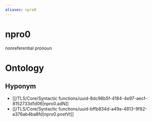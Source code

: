 ```yaml
---
aliases: npro0
---
```

# npro0

nonreferential pronoun
> 
# Ontology

## Hyponym
- [[/TLS/Core/Syntactic functions/uuid-8dc98b5f-4184-4e97-aecf-8152733d1d06|npro0.adN]]
- [[/TLS/Core/Syntactic functions/uuid-bffb834d-a49a-4813-9f82-a376ab4ba8fd|npro0.postVt]]